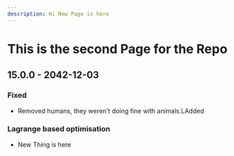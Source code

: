 ```yaml
---
description: Hi New Page is here
---
```


# This is the second Page for the Repo

## 15.0.0 - 2042-12-03

### Fixed

* Removed humans, they weren't doing fine with animals.LAdded

### Lagrange based optimisation 

* New Thing is here 



